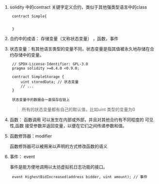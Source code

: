 1. solidity 中的contract 关键字定义合约，类似于其他强类型语言中的class


        contract Simple{


        }

2. 合约中的成语： 存储变量（又称状态变量） ，函数，事件 


3. 状态变量：有其他语言类型的变量不同，状态变量是指其值被永久地存储在合约存储中的变量。

        // SPDX-License-Identifier: GPL-3.0
        pragma solidity >=0.4.0 <0.9.0;

        contract SimpleStorage {
            uint storedData; // 状态变量
            // ...
        }

        状态变量中的数据会一直保存在链上
    
    > 所有的状态变量都有自己的默认值，比如uint 类型的变量为0

4. 函数： 函数调用 可以发生在内部或外部，并且对其他合约有不同程度的 可见性,函数 接受参数并返回变量，以便在它们之间传递参数和值。


5. 函数修饰器：modifier 

   函数修饰器可以被用来以声明的方式修改函数的语义

6. 事件： event

    事件是能方便地调用以太坊虚拟机日志功能的接口。

        event HighestBidIncreased(address bidder, uint amount); // 事件
